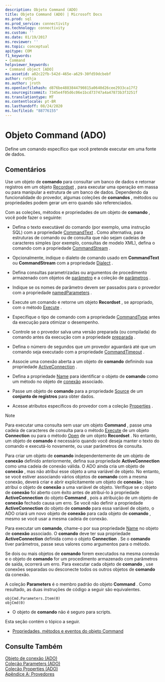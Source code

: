 ```yaml
---
description: Objeto Command (ADO)
title: Objeto Command (ADO) | Microsoft Docs
ms.prod: sql
ms.prod_service: connectivity
ms.technology: connectivity
ms.custom: ''
ms.date: 01/19/2017
ms.reviewer: ''
ms.topic: conceptual
apitype: COM
f1_keywords:
- Command
helpviewer_keywords:
- Command object [ADO]
ms.assetid: a02c22fb-542d-465e-a629-30fd59dcbebf
author: rothja
ms.author: jroth
ms.openlocfilehash: d876be4883844790815a0640d26cee2933ca17f2
ms.sourcegitcommit: 7345e4f05d6c06e1bcd73747a4a47873b3f3251f
ms.translationtype: MT
ms.contentlocale: pt-BR
ms.lasthandoff: 08/24/2020
ms.locfileid: "88776155"
---
```

# <a name="command-object-ado"></a>Objeto Command (ADO)
Define um comando específico que você pretende executar em uma fonte de dados.  
  
## <a name="remarks"></a>Comentários  
 Use um objeto de **comando** para consultar um banco de dados e retornar registros em um objeto [Recordset](./recordset-object-ado.md) , para executar uma operação em massa ou para manipular a estrutura de um banco de dados. Dependendo da funcionalidade do provedor, algumas coleções de **comandos** , métodos ou propriedades podem gerar um erro quando são referenciados.  
  
 Com as coleções, métodos e propriedades de um objeto de **comando** , você pode fazer o seguinte:  
  
-   Defina o texto executável do comando (por exemplo, uma instrução SQL) com a propriedade [CommandText](./commandtext-property-ado.md) . Como alternativa, para estruturas de comando ou de consulta que não sejam cadeias de caracteres simples (por exemplo, consultas de modelo XML), defina o comando com a propriedade [CommandStream](./commandstream-property-ado.md) .  
  
-   Opcionalmente, indique o dialeto de comando usado em **CommandText** ou **CommandStream** com a propriedade [Dialect](./dialect-property.md) .  
  
-   Defina consultas parametrizadas ou argumentos de procedimento armazenado com objetos de [parâmetro](./parameter-object.md) e a coleção de [parâmetros](./parameters-collection-ado.md) .  
  
-   Indique se os nomes de parâmetro devem ser passados para o provedor com a propriedade [namedParameters](./namedparameters-property-ado.md) .  
  
-   Execute um comando e retorne um objeto **Recordset** , se apropriado, com o método [Execute](./execute-method-ado-command.md) .  
  
-   Especifique o tipo de comando com a propriedade [CommandType](./commandtype-property-ado.md) antes da execução para otimizar o desempenho.  
  
-   Controle se o provedor salva uma versão preparada (ou compilada) do comando antes da execução com a propriedade [preparada](./prepared-property-ado.md) .  
  
-   Defina o número de segundos que um provedor aguardará até que um comando seja executado com a propriedade [CommandTimeout](./commandtimeout-property-ado.md) .  
  
-   Associe uma conexão aberta a um objeto de **comando** definindo sua propriedade [ActiveConnection](./activeconnection-property-ado.md) .  
  
-   Defina a propriedade [Name](./name-property-ado.md) para identificar o objeto de **comando** como um método no objeto de [conexão](./connection-object-ado.md) associado.  
  
-   Passe um objeto de **comando** para a propriedade [Source](./source-property-ado-recordset.md) de um **conjunto de registros** para obter dados.  
  
-   Acesse atributos específicos do provedor com a coleção [Properties](./properties-collection-ado.md) .  
  
> [!NOTE]
>  Para executar uma consulta sem usar um objeto **Command** , passe uma cadeia de caracteres de consulta para o método [Execute](./execute-method-ado-connection.md) de um objeto **Connection** ou para o método [Open](./open-method-ado-recordset.md) de um objeto **Recordset** . No entanto, um objeto de **comando** é necessário quando você deseja manter o texto do comando e executá-lo novamente, ou usar parâmetros de consulta.  
  
 Para criar um objeto de **comando** independentemente de um objeto de **conexão** definido anteriormente, defina sua propriedade **ActiveConnection** como uma cadeia de conexão válida. O ADO ainda cria um objeto de **conexão** , mas não atribui esse objeto a uma variável de objeto. No entanto, se você estiver associando vários objetos de **comando** com a mesma conexão, deverá criar e abrir explicitamente um objeto de **conexão** ; Isso atribui o objeto de **conexão** a uma variável de objeto. Verifique se o objeto de **conexão** foi aberto com êxito antes de atribuí-lo à propriedade **ActiveConnection** do objeto **Command** , pois a atribuição de um objeto de **conexão** fechado causa um erro. Se você não definir a propriedade **ActiveConnection** do objeto de **comando** para essa variável de objeto, o ADO criará um novo objeto de **conexão** para cada objeto de **comando** , mesmo se você usar a mesma cadeia de conexão.  
  
 Para executar um **comando**, chame-o por sua propriedade [Name](./name-property-ado.md) no objeto de **conexão** associado. O **comando** deve ter sua propriedade **ActiveConnection** definida como o objeto **Connection** . Se o **comando** tiver parâmetros, passe seus valores como argumentos para o método.  
  
 Se dois ou mais objetos de **comando** forem executados na mesma conexão e o objeto de **comando** for um procedimento armazenado com parâmetros de saída, ocorrerá um erro. Para executar cada objeto de **comando** , use conexões separadas ou desconecte todos os outros objetos de **comando** da conexão.  
  
 A coleção **Parameters** é o membro padrão do objeto **Command** . Como resultado, as duas instruções de código a seguir são equivalentes.  
  
```  
objCmd.Parameters.Item(0)  
objCmd(0)  
```  
  
-   O objeto de **comando** não é seguro para scripts.  
  
 Esta seção contém o tópico a seguir.  
  
-   [Propriedades, métodos e eventos do objeto Command](./command-object-properties-methods-and-events.md)  
  
## <a name="see-also"></a>Consulte Também  
 [Objeto de conexão (ADO)](./connection-object-ado.md)   
 [Coleção Parameters (ADO)](./parameters-collection-ado.md)   
 [Coleção Properties (ADO)](./properties-collection-ado.md)   
 [Apêndice A: Provedores](../../guide/appendixes/appendix-a-providers.md)